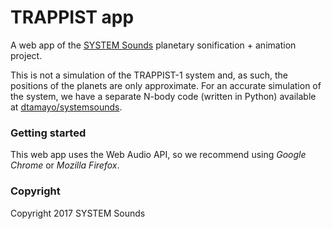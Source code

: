 # TRAPPIST app

A web app of the [SYSTEM Sounds](http://www.system-sounds.com) planetary sonification + animation project.

This is not a simulation of the TRAPPIST-1 system and, as such, the positions of the planets are only approximate. For an accurate simulation of the system, we have a separate N-body code (written in Python) available at [dtamayo/systemsounds](https://github.com/dtamayo/systemsounds).

### Getting started

This web app uses the Web Audio API, so we recommend using *Google Chrome* or *Mozilla Firefox*.

### Copyright

Copyright 2017 SYSTEM Sounds
